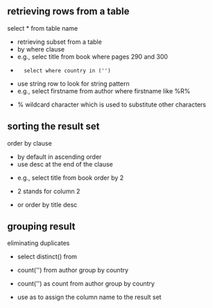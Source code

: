 ## retrieving rows from a table
select * from table name

- retrieving subset from a table
- by where clause
- 	e.g., selec title from book where pages 290 and 300
-    	select where country in ('')
- use string row to look for string pattern
- e.g., select firstname from author where firstname like %R%
* % wildcard character which is used to substitute other characters

## sorting the result set
order by clause
* by default in ascending order
* use desc at the end of the clause

- e.g., select title from book order by 2
* 2 stands for column 2
- or order by title desc

## grouping result
eliminating duplicates
- select distinct() from 

- count('') from author group by country
- count('') as count from author group by country
- use as to assign the column name to the result set

